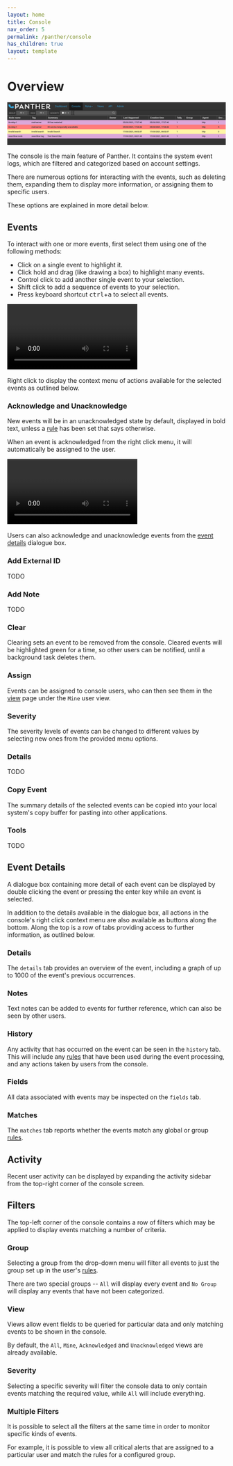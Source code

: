 ```yaml
---
layout: home
title: Console
nav_order: 5
permalink: /panther/console
has_children: true
layout: template
---
```



# Overview

![Panther console view](media/panther-console.png)

The console is the main feature of Panther. It contains the system
event logs, which are filtered and categorized based on account
settings.

There are numerous options for interacting with the events, such as
deleting them, expanding them to display more information, or
assigning them to specific users.

These options are explained in more detail below.

## Events

To interact with one or more events, first select them using one of
the following methods:

 * Click on a single event to highlight it.
 * Click hold and drag (like drawing a box) to highlight many events.
 * Control click to add another single event to your selection.
 * Shift click to add a sequence of events to your selection.
 * Press keyboard shortcut <kbd>ctrl</kbd>+<kbd>a</kbd> to select all events.

![](./media/event-selection-multiple.mp4)

Right click to display the context menu of actions 
available for the selected events as outlined below.


### Acknowledge and Unacknowledge

New events will be in an unacknowledged state by default, displayed in
bold text, unless a [rule](../rules/index.md) has been set that says otherwise.

When an event is acknowledged from the right click menu, it will
automatically be assigned to the user.

![right click to unack](./media/event-right-click-ack-unack.mp4)

Users can also acknowledge and unacknowledge events from the
[event details](#event-details) dialogue box.

### Add External ID

TODO

### Add Note

TODO

### Clear

Clearing sets an event to be removed from the console. Cleared events
will be highlighted green for a time, so other users can be notified,
until a background task deletes them.

### Assign

Events can be assigned to console users, who can then see them in the
[view](../views/index.md) page under the `Mine` user view.

### Severity

The severity levels of events can be changed to different values by
selecting new ones from the provided menu options.

### Details

TODO

### Copy Event

The summary details of the selected events can be copied into your
local system's copy buffer for pasting into other applications.

### Tools

TODO

## Event Details

A dialogue box containing more detail of each event can be displayed
by double clicking the event or pressing the enter key while an event
is selected.

In addition to the details available in the dialogue box, all actions
in the console's right click context menu are also available as
buttons along the bottom. Along the top is a row of tabs providing
access to further information, as outlined below.

### Details

The `details` tab provides an overview of the event, including a graph
of up to 1000 of the event's previous occurrences.

### Notes

Text notes can be added to events for further reference, which can
also be seen by other users.

### History

Any activity that has occurred on the event can be seen in the
`history` tab. This will include any [rules](../rules/index.md) that have been
used during the event processing, and any actions taken by users from
the console.

### Fields

All data associated with events may be inspected on the `fields` tab.

### Matches

The `matches` tab reports whether the events match any global or group
[rules](../rules/index.md).

## Activity

Recent user activity can be displayed by expanding the activity
sidebar from the top-right corner of the console screen.

## Filters

The top-left corner of the console contains a row of filters which may
be applied to display events matching a number of criteria.

### Group

Selecting a group from the drop-down menu will filter all events to
just the group set up in the user's [rules](../rules/group.md).

There are two special groups -- `All` will display every event and `No
Group` will display any events that have not been categorized.

### View

Views allow event fields to be queried for particular data and only
matching events to be shown in the console.

By default, the `All`, `Mine`, `Acknowledged` and `Unacknowledged`
views are already available.

### Severity

Selecting a specific severity will filter the console data to only
contain events matching the required value, while `All` will include
everything.

### Multiple Filters

It is possible to select all the filters at the same time in order to
monitor specific kinds of events.

For example, it is possible to view all critical alerts that are
assigned to a particular user and match the rules for a configured
group.

